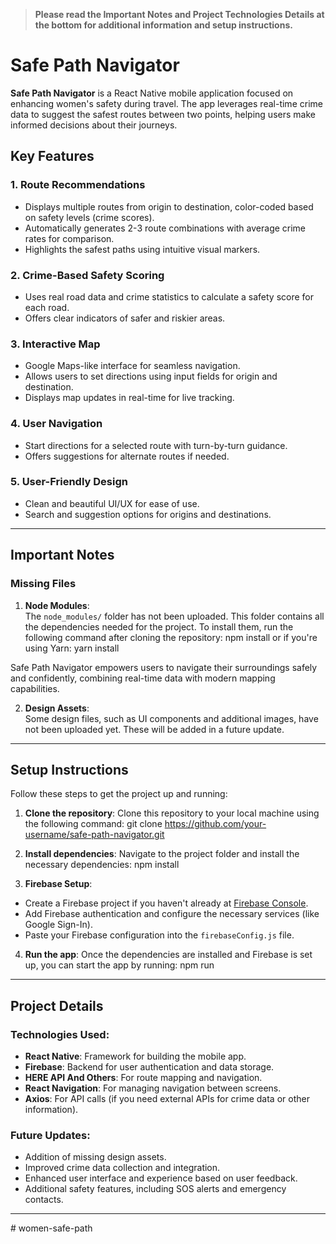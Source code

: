 > **Please read the Important Notes and Project Technologies Details at the bottom for additional information and setup instructions.**
# Safe Path Navigator  

**Safe Path Navigator** is a React Native mobile application focused on enhancing women's safety during travel. The app leverages real-time crime data to suggest the safest routes between two points, helping users make informed decisions about their journeys.  

## Key Features  

### 1. Route Recommendations  
- Displays multiple routes from origin to destination, color-coded based on safety levels (crime scores).  
- Automatically generates 2-3 route combinations with average crime rates for comparison.  
- Highlights the safest paths using intuitive visual markers.  

### 2. Crime-Based Safety Scoring  
- Uses real road data and crime statistics to calculate a safety score for each road.  
- Offers clear indicators of safer and riskier areas.  

### 3. Interactive Map  
- Google Maps-like interface for seamless navigation.  
- Allows users to set directions using input fields for origin and destination.  
- Displays map updates in real-time for live tracking.  

### 4. User Navigation  
- Start directions for a selected route with turn-by-turn guidance.  
- Offers suggestions for alternate routes if needed.  

### 5. User-Friendly Design  
- Clean and beautiful UI/UX for ease of use.  
- Search and suggestion options for origins and destinations.




---

## Important Notes

### Missing Files
1. **Node Modules**:  
   The `node_modules/` folder has not been uploaded. This folder contains all the dependencies needed for the project. To install them, run the following command after cloning the repository:
   npm install
   or if you're using Yarn:
   yarn install

Safe Path Navigator empowers users to navigate their surroundings safely and confidently, combining real-time data with modern mapping capabilities.

2. **Design Assets**:  
Some design files, such as UI components and additional images, have not been uploaded yet. These will be added in a future update. 

---


## Setup Instructions

Follow these steps to get the project up and running:

1. **Clone the repository**:
Clone this repository to your local machine using the following command:
git clone https://github.com/your-username/safe-path-navigator.git


2. **Install dependencies**:
Navigate to the project folder and install the necessary dependencies:
npm install


3. **Firebase Setup**:
- Create a Firebase project if you haven't already at [Firebase Console](https://console.firebase.google.com/).
- Add Firebase authentication and configure the necessary services (like Google Sign-In).
- Paste your Firebase configuration into the `firebaseConfig.js` file.

4. **Run the app**:
Once the dependencies are installed and Firebase is set up, you can start the app by running:
npm run 


---

## Project Details

### **Technologies Used**:
- **React Native**: Framework for building the mobile app.
- **Firebase**: Backend for user authentication and data storage.
- **HERE API And Others**: For route mapping and navigation.
- **React Navigation**: For managing navigation between screens.
- **Axios**: For API calls (if you need external APIs for crime data or other information).

### **Future Updates**:
- Addition of missing design assets.
- Improved crime data collection and integration.
- Enhanced user interface and experience based on user feedback.
- Additional safety features, including SOS alerts and emergency contacts.

---

#   w o m e n - s a f e - p a t h  
 
